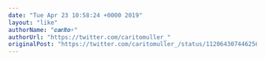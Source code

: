 ```yaml
---
date: "Tue Apr 23 10:58:24 +0000 2019"
layout: "like"
authorName: "𝒄𝒂𝒓𝒊𝒕𝒐⚡️"
authorUrl: "https://twitter.com/caritomuller_"
originalPost: "https://twitter.com/caritomuller_/status/1120643074462560257"
---
```

